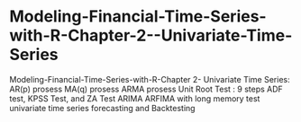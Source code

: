 # Modeling-Financial-Time-Series-with-R-Chapter-2--Univariate-Time-Series
Modeling-Financial-Time-Series-with-R-Chapter 2- 
Univariate Time Series: 
AR(p) prosess
MA(q) prosess
ARMA prosess
Unit Root Test : 9 steps ADF test, KPSS Test, and ZA Test
ARIMA
ARFIMA with long memory test
univariate time series forecasting and Backtesting 
